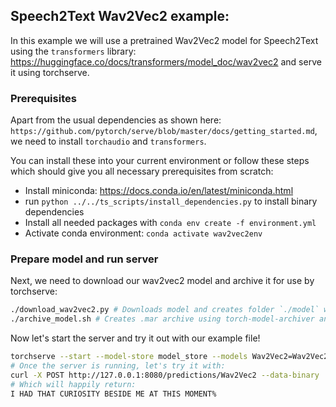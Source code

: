 ## Speech2Text Wav2Vec2 example:
In this example we will use a pretrained Wav2Vec2 model for Speech2Text using the `transformers` library: https://huggingface.co/docs/transformers/model_doc/wav2vec2 and serve it using torchserve.

### Prerequisites
Apart from the usual dependencies as shown here: `https://github.com/pytorch/serve/blob/master/docs/getting_started.md`, we need to install `torchaudio` and `transformers`.

You can install these into your current environment or follow these steps which should give you all necessary prerequisites from scratch:
* Install miniconda: https://docs.conda.io/en/latest/miniconda.html
* run `python ../../ts_scripts/install_dependencies.py` to install binary dependencies
* Install all needed packages with `conda env create -f environment.yml`
* Activate conda environment: `conda activate wav2vec2env`

### Prepare model and run server
Next, we need to download our wav2vec2 model and archive it for use by torchserve:
```bash
./download_wav2vec2.py # Downloads model and creates folder `./model` with all necessary files
./archive_model.sh # Creates .mar archive using torch-model-archiver and moves it to folder `./model_store`
```

Now let's start the server and try it out with our example file!
```bash
torchserve --start --model-store model_store --models Wav2Vec2=Wav2Vec2.mar --ncs
# Once the server is running, let's try it with:
curl -X POST http://127.0.0.1:8080/predictions/Wav2Vec2 --data-binary '@./sample.wav' -H "Content-Type: audio/basic"
# Which will happily return:
I HAD THAT CURIOSITY BESIDE ME AT THIS MOMENT%
```
